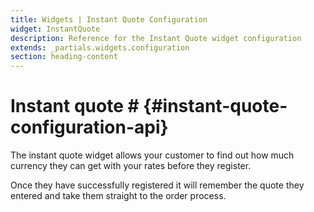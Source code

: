 ```yaml
---
title: Widgets | Instant Quote Configuration
widget: InstantQuote
description: Reference for the Instant Quote widget configuration
extends: _partials.widgets.configuration
section: heading-content
---
```


# Instant quote # {#instant-quote-configuration-api} 

The instant quote widget allows your customer to find out how much currency they can get with your rates before they 
register. 

Once they have successfully registered it will remember the quote they entered and take them straight to the 
order process.

